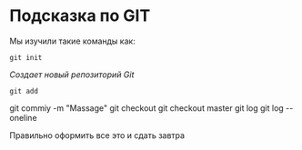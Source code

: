 # Подсказка по GIT
Мы изучили такие команды как:
```
git init 
```
*Cоздает новый репозиторий Git*
```
git add
```

git commiy -m "Massage"
git checkout 
git checkout master
git log
git log --oneline

Правильно оформить все это и сдать завтра